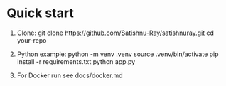 # Quick start

1. Clone:
   git clone https://github.com/Satishnu-Ray/satishnuray.git
   cd your-repo

2. Python example:
   python -m venv .venv
   source .venv/bin/activate
   pip install -r requirements.txt
   python app.py

3. For Docker run see docs/docker.md
